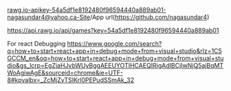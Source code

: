 rawg.io-apikey-54a5df1e8192480f96594440a889ab01-nagasundar4@yahoo.ca-Site/App url(https://github.com/nagasundar4)

https://api.rawg.io/api/games?key=54a5df1e8192480f96594440a889ab01

For react Debugging https://www.google.com/search?q=how+to+start+react+app+in+debug+mode+from+visual+studio&rlz=1C5GCCM_en&oq=how+to+start+react+app+in+debug+mode+from+visual+studio&gs_lcrp=EgZjaHJvbWUyBggAEEUYOTIHCAEQIRigAdIBCjIwNjQ5ajBqMTWoAgiwAgE&sourceid=chrome&ie=UTF-8#kpvalbx=_ZcMjZvTSIKrl0PEPudSSmAk_32

